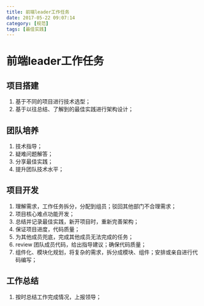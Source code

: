 ```yaml
---
title: 前端leader工作任务
date: 2017-05-22 09:07:14
category: [规范]
tags: [最佳实践]
---
```


# 前端leader工作任务

## 项目搭建
1. 基于不同的项目进行技术选型；
2. 基于以往总结、了解到的最佳实践进行架构设计；

## 团队培养
1. 技术指导；
2. 疑难问题解答；
3. 分享最佳实践；
4. 提升团队技术水平；

## 项目开发
1. 理解需求，工作任务拆分，分配到组员；驳回其他部门不合理需求；
1. 项目核心难点功能开发；
2. 总结并记录最佳实践，新开项目时，重新完善架构；
3. 保证项目进度，代码质量；
4. 为其他成员兜底，完成其他成员无法完成的任务；
5. review 团队成员代码，给出指导建议；确保代码质量；
6. 组件化、模块化规划，将复杂的需求，拆分成模块、组件；安排或亲自进行代码编写；
## 工作总结
1. 按时总结工作完成情况，上报领导；


